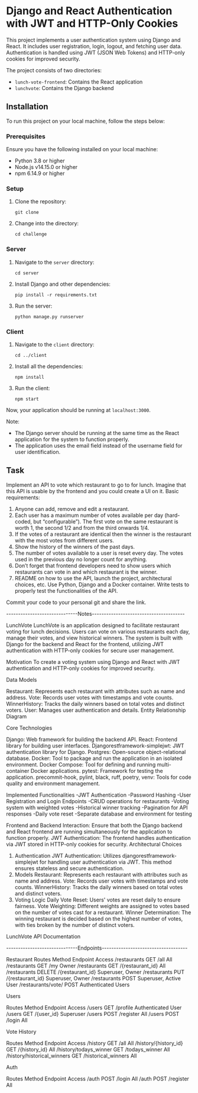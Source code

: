 # Django and React Authentication with JWT and HTTP-Only Cookies

This project implements a user authentication system using Django and React. It includes user registration, login, logout, and fetching user data. Authentication is handled using JWT (JSON Web Tokens) and HTTP-only cookies for improved security.

The project consists of two directories: 

- `lunch-vote-frontend`: Contains the React application
- `lunchvote`: Contains the Django backend

## Installation

To run this project on your local machine, follow the steps below:

### Prerequisites

Ensure you have the following installed on your local machine:

- Python 3.8 or higher
- Node.js v14.15.0 or higher
- npm 6.14.9 or higher

### Setup

1. Clone the repository:
    ```
    git clone 
    ```
2. Change into the directory:
    ```
    cd challenge
    ```

### Server

1. Navigate to the `server` directory:
    ```
    cd server
    ```
2. Install Django and other dependencies:
    ```
    pip install -r requirements.txt
    ```
3. Run the server:
    ```
    python manage.py runserver
    ```

### Client

1. Navigate to the `client` directory:
    ```
    cd ../client
    ```
2. Install all the dependencies:
    ```
    npm install
    ```
3. Run the client:
    ```
    npm start
    ```

Now, your application should be running at `localhost:3000`.

Note:
- The Django server should be running at the same time as the React application for the system to function properly.
- The application uses the email field instead of the username field for user identification.


## Task
Implement an API to vote which restaurant to go to for lunch.
Imagine that this API is usable by the frontend and you could create a UI on it.
Basic requirements:
1. Anyone can add, remove and edit a restaurant.
2. Each user has a maximum number of votes available per day (hard-coded, but
“configurable”). The first vote on the same restaurant is worth 1, the second 1/2 and from
the third onwards 1/4.
3. If the votes of a restaurant are identical then the winner is the restaurant with the most
votes from different users.
4. Show the history of the winners of the past days.
5. The number of votes available to a user is reset every day. The votes used in the previous
day no longer count for anything.
6. Don’t forget that frontend developers need to show users which restaurants can vote in
and which restaurant is the winner.
7. README on how to use the API, launch the project, architectural choices, etc.
Use Python, Django and a Docker container. Write tests to properly test the functionalities of the
API.

Commit your code to your personal git and share the link.


------------------------------Notes---------------------------------------

LunchVote
LunchVote is an application designed to facilitate restaurant voting for lunch decisions. Users can vote on various restaurants each day, manage their votes, and view historical winners. The system is built with Django for the backend and React for the frontend, utilizing JWT authentication with HTTP-only cookies for secure user management.

Motivation
To create a voting system using Django and React with JWT authentication and HTTP-only cookies for improved security.

Data Models

Restaurant: Represents each restaurant with attributes such as name and address.
Vote: Records user votes with timestamps and vote counts.
WinnerHistory: Tracks the daily winners based on total votes and distinct voters.
User: Manages user authentication and details.
Entity Relationship Diagram


Core Technologies

Django: Web framework for building the backend API.
React: Frontend library for building user interfaces.
Djangorestframework-simplejwt: JWT authentication library for Django.
Postgres: Open-source object-relational database.
Docker: Tool to package and run the application in an isolated environment.
Docker Compose: Tool for defining and running multi-container Docker applications.
pytest: Framework for testing the application.
precommit-hook, pylint, black, ruff, poetry, venv: Tools for code quality and environment management.


Implemented Functionalities
-JWT Authentication
-Password Hashing
-User Registration and Login Endpoints
-CRUD operations for restaurants
-Voting system with weighted votes
-Historical winner tracking
-Pagination for API responses
-Daily vote reset
-Separate database and environment for testing




Frontend and Backend Interaction: Ensure that both the Django backend and React frontend are running simultaneously for the application to function properly.
JWT Authentication: The frontend handles authentication via JWT stored in HTTP-only cookies for security.
Architectural Choices
1. Authentication
JWT Authentication: Utilizes djangorestframework-simplejwt for handling user authentication via JWT. This method ensures stateless and secure authentication.
2. Models
Restaurant: Represents each restaurant with attributes such as name and address.
Vote: Records user votes with timestamps and vote counts.
WinnerHistory: Tracks the daily winners based on total votes and distinct voters.
3. Voting Logic
Daily Vote Reset: Users' votes are reset daily to ensure fairness.
Vote Weighting: Different weights are assigned to votes based on the number of votes cast for a restaurant.
Winner Determination: The winning restaurant is decided based on the highest number of votes, with ties broken by the number of distinct voters.

LunchVote API Documentation

------------------------------Endpoints------------------------------------

Restaurant
Routes	           Method	    Endpoint	          Access
/restaurants	    GET	         /all	               All
/restaurants	    GET	         /my	               Owner
/restaurants	    GET	         /{restaurant_id}	   All
/restaurants	    DELETE	     /{restaurant_id}	   Superuser, Owner
/restaurants	    PUT	         /{restaurant_id}	   Superuser, Owner
/restaurants	    POST		                       Superuser, Active User
/restaurants/vote/	POST	                           Authenticated Users

Users


Routes	Method	Endpoint	Access
/users	GET	    /profile	Authenticated User
/users	GET	    /{user_id}	Superuser
/users	POST	/register	All
/users	POST	/login	    All


Vote History

Routes	                         Method    Endpoint	      Access
/history	                      GET	      /all     	    All
/history/{history_id}	          GET	 /{history_id}	    All
/history/todays_winner	          GET	/todays_winner	    All
/history/historical_winners	      GET	/historical_winners	All


Auth

Routes	Method	Endpoint	Access
/auth	POST	/login	     All
/auth	POST	/register	 All
